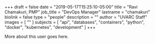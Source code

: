 +++
draft = false
date = "2019-05-17T15:25:10-05:00"
title = "Ravi Chamakuri, PMP"
job_title = "DevOps Manager"
lastname = "chamakuri"
biolink = false
type = "people"
description = ""
author = "UVARC Staff"
images = [
  ""
]
subjects = [
  "api",
  "databases",
  "containers",
  "python",
  "docker",
  "kubernetes",
  "development"
]
+++

More about this user goes here.
